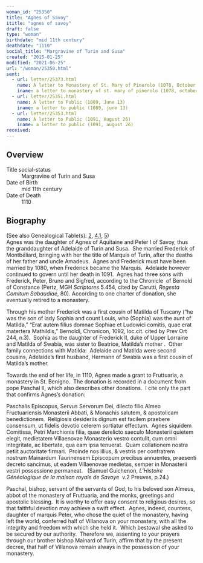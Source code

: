 ```yaml
---
woman_id: "25350"
title: "Agnes of Savoy"
ititle: "agnes of savoy"
draft: false
type: "woman"
birthdate: "mid 11th century"
deathdate: "1110"
social_title: "Margravine of Turin and Susa"
created: "2015-01-25"
modified: "2021-06-25"
url: "/woman/25350.html"
sent:
  - url: letter/25373.html
    name: A letter to Monastery of St. Mary of Pinerolo (1078, October 26)
    iname: a letter to monastery of st. mary of pinerolo (1078, october 26)
  - url: letter/25351.html
    name: A letter to Public (1089, June 13)
    iname: a letter to public (1089, june 13)
  - url: letter/25353.html
    name: A letter to Public (1091, August 26)
    iname: a letter to public (1091, august 26)
received:
---
```

<h2 class="mt-4">Overview</h2><dt>Title social-status</dt><dd>Margravine of Turin and Susa</dd><dt>Date of Birth</dt><dd>mid 11th century</dd><dt>Date of Death</dt><dd>1110</dd><h2 class="mt-4">Biography</h2><p>(See also Genealogical Table(s): <a href="/content/genealogy-henry#n25350">2</a>, <a href="/content/genealogy-adelaide#n25350">4.1</a>, <a href="/content/genealogy-humbert#n25350">5</a>)<br>Agnes was the daughter of Agnes of Aquitaine and Peter I of Savoy, thus the granddaughter of Adelaide of Turin and Susa.&nbsp; She married Frederick of Montbéliard, bringing with her the title of Marquis of Turin, after the deaths of her father and uncle Amadeus.&nbsp; Agnes and Frederick must have been married by 1080, when Frederick became the Marquis.&nbsp; Adelaide however continued to govern until her death in 1091.&nbsp; Agnes had three sons with Frederick, Peter, Bruno and Sigfred, according to the Chronicle&nbsp; of Bernold of Constance (Pertz, MGH <i>Scriptores</i> 5.454, cited by Carutti, <i>Regesta Comitum Sabaudiae</i>, 80). According to one charter of donation, she eventually retired to a monastery.</p><p>Through his mother Frederick was a first cousin of Matilda of Tuscany (“he was the son of lady Sophia and count Louis, who (Sophia) was the aunt of Matilda,” “Erat autem filius domnae Sophiae et Ludowici comitis, quae erat matertera Mathildis,” Bernoldi, Chronicon, 1092, loc.cit. cited by Prev Ort 244, n.3).&nbsp; Sophia as the daughter of Frederick II, duke of Upper Lorraine and Matilda of Swabia, was sister to Beatrice, Matilda’s mother .&nbsp; Other family connections with Matilda:&nbsp; Adelaide and Matilda were second cousins, Adelaide’s first husband, Hermann of Swabia was a first cousin of Matilda’s mother.</p><p>Towards the end of her life, in 1110, Agnes made a grant to Fruttuaria, a monastery in St. Benigno. &nbsp;The donation is recorded in a document from pope Paschal II, which also describes other donations. &nbsp;I cite only the part that confirms Agnes’s donation:</p><p>Paschalis Episcopus, Servus Servorum Dei, dilecto filio Almeo Fructuariensis Monasterii Abbati, &amp; Monachis salutem, &amp; apostolicam benedictionem.&nbsp; Religiosis desideriis dignum est facilem praebere consensum, ut fidelis devotio celerem sortiatur effectum.&nbsp; Agnes siquidem Comitissa, Petri Marchionis filia, quae derelicto saeculo Monasterii quietem elegit, medietatem Villaenovae Monasterio vestro contulit, cum omni integritate, ac libertate, qua eam ipsa tenuerat.&nbsp; Quam collationem nostra petiit auctoritate firmari.&nbsp; Proinde nos illius, &amp; vestris per confratrem nostrum Mainardum Taurinensem Episcopum precibus annuentes, praesenti decreto sancimus, ut eadem Villaenovae medietas, semper in Monasterii vestri possessione permaneat.&nbsp; &nbsp;(Samuel Guichenon, <i>L’Histoire Généalogique de la maison royale de Savoye</i>&nbsp; v.2 Preuves, p.24.)</p><p>Paschal, bishop, servant of the servants of God, to his beloved son Almeus, abbot of the monastery of Fruttuaria, and the monks, greetings and apostolic blessing.&nbsp; It is worthy to offer easy consent to religious desires, so that faithful devotion may achieve a swift effect.&nbsp; Agnes, indeed, countess, daughter of marquis Peter, who chose the quiet of the monastery, having left the world, conferred half of Villanova on your monastery, with all the integrity and freedom with which she held it.&nbsp; Which bestowal she asked to be secured by our authority.&nbsp; Therefore we, assenting to your prayers through our brother bishop Mainard of Turin, affirm that by the present decree, that half of Villanova remain always in the possession of your monastery.&nbsp;&nbsp;</p>